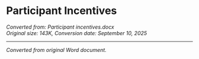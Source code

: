 # Participant Incentives

*Converted from: Participant incentives.docx*  
*Original size: 143K, Conversion date: September 10, 2025*



---
*Converted from original Word document.*
